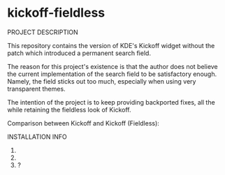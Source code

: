 # kickoff-fieldless

PROJECT DESCRIPTION

This repository contains the version of KDE's Kickoff widget without the patch which introduced a permanent search field.

The reason for this project's existence is that the author does not believe the current implementation of the search field to be satisfactory enough. Namely, the field sticks out too much, especially when using very transparent themes.

The intention of the project is to keep providing backported fixes, all the while retaining the fieldless look of Kickoff. 


Comparison between Kickoff and Kickoff (Fieldless):


INSTALLATION INFO

1) 
2)
3) ?
